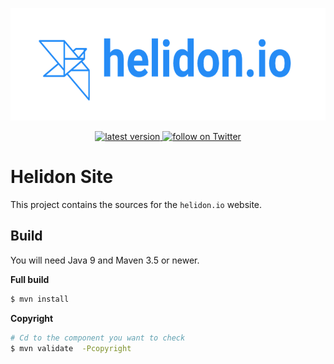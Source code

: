 <p align="center">
    <img src="./etc/images/Primary_logo_blue.png" height="180">
</p>
<p align="center">
    <a href="https://github.com/oracle/helidon-site/issues">
        <img src="https://img.shields.io/github/issues/oracle/helidon-site.svg" alt="latest version">
    </a>
    <a href="https://twitter.com/intent/follow?screen_name=helidon_project">
        <img src="https://img.shields.io/twitter/follow/helidon_project.svg?style=social&logo=twitter" alt="follow on Twitter">
    </a>
</p>

# Helidon Site

This project contains the sources for the `helidon.io` website.

## Build

You will need Java 9 and Maven 3.5 or newer.

**Full build**
```bash
$ mvn install
```

**Copyright**

```bash
# Cd to the component you want to check
$ mvn validate  -Pcopyright
```